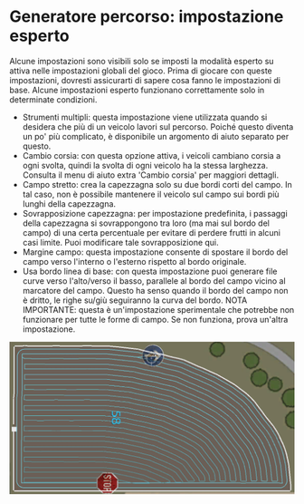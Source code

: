 # Generatore percorso: impostazione esperto


Alcune impostazioni sono visibili solo se imposti la modalità esperto su attiva nelle impostazioni globali del gioco.
Prima di giocare con queste impostazioni, dovresti assicurarti di sapere cosa fanno le impostazioni di base.
Alcune impostazioni esperto funzionano correttamente solo in determinate condizioni.

- Strumenti multipli: questa impostazione viene utilizzata quando si desidera che più di un veicolo lavori sul percorso. Poiché questo diventa un po' più complicato, è disponibile un argomento di aiuto separato per questo.
- Cambio corsia: con questa opzione attiva, i veicoli cambiano corsia a ogni svolta, quindi la svolta di ogni veicolo ha la stessa larghezza. Consulta il menu di aiuto extra 'Cambio corsia' per maggiori dettagli.
- Campo stretto: crea la capezzagna solo su due bordi corti del campo. In tal caso, non è possibile mantenere il veicolo sul campo sui bordi più lunghi della capezzagna.
- Sovrapposizione capezzagna: per impostazione predefinita, i passaggi della capezzagna si sovrappongono tra loro (ma mai sul bordo del campo) di una certa percentuale per evitare di perdere frutti in alcuni casi limite. Puoi modificare tale sovrapposizione qui.
- Margine campo: questa impostazione consente di spostare il bordo del campo verso l'interno o l'esterno rispetto al bordo originale.
- Usa bordo linea di base: con questa impostazione puoi generare file curve verso l'alto/verso il basso, parallele al bordo del campo vicino al marcatore del campo. Questo ha senso quando il bordo del campo non è dritto, le righe su/giù seguiranno la curva del bordo. 
NOTA IMPORTANTE: questa è un'impostazione sperimentale che potrebbe non funzionare per tutte le forme di campo. Se non funziona, prova un'altra impostazione.


![Image](/translation_data/baseedge_0_0_1020_545.png)

